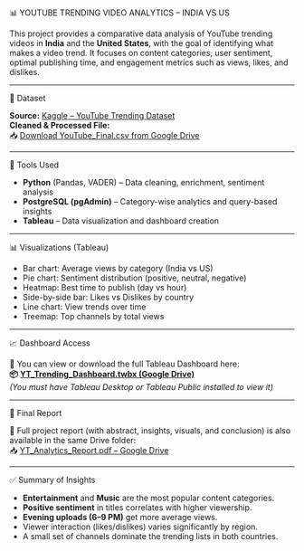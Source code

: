 📊 YOUTUBE TRENDING VIDEO ANALYTICS – INDIA VS US

This project provides a comparative data analysis of YouTube trending videos in **India** and the **United States**, with the goal of identifying what makes a video trend. It focuses on content categories, user sentiment, optimal publishing time, and engagement metrics such as views, likes, and dislikes.

---

 📁 Dataset

**Source:** [Kaggle – YouTube Trending Dataset](https://www.kaggle.com/datasets/datasnaek/youtube-new)  
**Cleaned & Processed File:**  
📥 [Download YouTube_Final.csv from Google Drive](https://drive.google.com/drive/folders/15ZLqMq5tiBw_RvlCRgYqjCHy7RsVEdQM?usp=sharing)

---

🔧 Tools Used
- **Python** (Pandas, VADER) – Data cleaning, enrichment, sentiment analysis
- **PostgreSQL (pgAdmin)** – Category-wise analytics and query-based insights
- **Tableau** – Data visualization and dashboard creation

---

📊 Visualizations (Tableau)
- Bar chart: Average views by category (India vs US)
- Pie chart: Sentiment distribution (positive, neutral, negative)
- Heatmap: Best time to publish (day vs hour)
- Side-by-side bar: Likes vs Dislikes by country
- Line chart: View trends over time
- Treemap: Top channels by total views

---

📈 Dashboard Access

🔗 You can view or download the full Tableau Dashboard here:  
**📦 [YT_Trending_Dashboard.twbx (Google Drive)](https://drive.google.com/drive/folders/15ZLqMq5tiBw_RvlCRgYqjCHy7RsVEdQM?usp=sharing)**  
_(You must have Tableau Desktop or Tableau Public installed to view it)_

---

📄 Final Report

📑 Full project report (with abstract, insights, visuals, and conclusion) is also available in the same Drive folder:  
📥 [YT_Analytics_Report.pdf – Google Drive](https://drive.google.com/drive/folders/15ZLqMq5tiBw_RvlCRgYqjCHy7RsVEdQM?usp=sharing)

---

✅ Summary of Insights
- **Entertainment** and **Music** are the most popular content categories.
- **Positive sentiment** in titles correlates with higher viewership.
- **Evening uploads (6–9 PM)** get more average views.
- Viewer interaction (likes/dislikes) varies significantly by region.
- A small set of channels dominate the trending lists in both countries.
